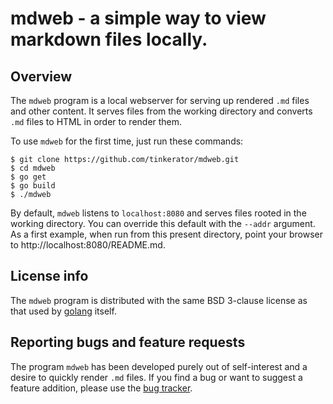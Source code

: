 # mdweb - a simple way to view markdown files locally.

## Overview

The `mdweb` program is a local webserver for serving up rendered `.md`
files and other content. It serves files from the working directory
and converts `.md` files to HTML in order to render them.

To use `mdweb` for the first time, just run these commands:
```
$ git clone https://github.com/tinkerator/mdweb.git
$ cd mdweb
$ go get
$ go build
$ ./mdweb
```
By default, `mdweb` listens to `localhost:8080` and serves files
rooted in the working directory. You can override this default with
the `--addr` argument. As a first example, when run from this present
directory, point your browser to http://localhost:8080/README.md.

## License info

The `mdweb` program is distributed with the same BSD 3-clause license
as that used by [golang](https://golang.org/LICENSE) itself.

## Reporting bugs and feature requests

The program `mdweb` has been developed purely out of self-interest and
a desire to quickly render `.md` files. If you find a bug or want to
suggest a feature addition, please use the [bug
tracker](https://github.com/tinkerator/mdweb/issues).
